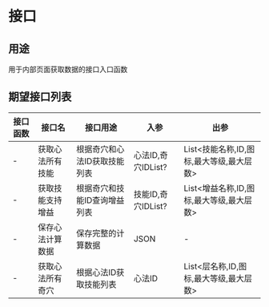 # 接口

## 用途
用于内部页面获取数据的接口入口函数

## 期望接口列表

| 接口函数 | 接口名 | 接口用途 | 入参 | 出参 |
|--------|--------|--------|--------|--------|
| - | 获取心法所有技能 | 根据奇穴和心法ID获取技能列表 | 心法ID,奇穴IDList? | List<技能名称,ID,图标,最大等级,最大层数> |
| - | 获取技能支持增益 | 根据奇穴和技能ID查询增益列表 | 技能ID,奇穴IDList? | List<增益名称,ID,图标,最大等级,最大层数> |
| - | 保存心法计算数据 | 保存完整的计算数据 | JSON | - |
| - | 获取心法所有奇穴 | 根据心法ID获取技能列表 | 心法ID | List<层名称,ID,图标,最大等级,最大层数> |